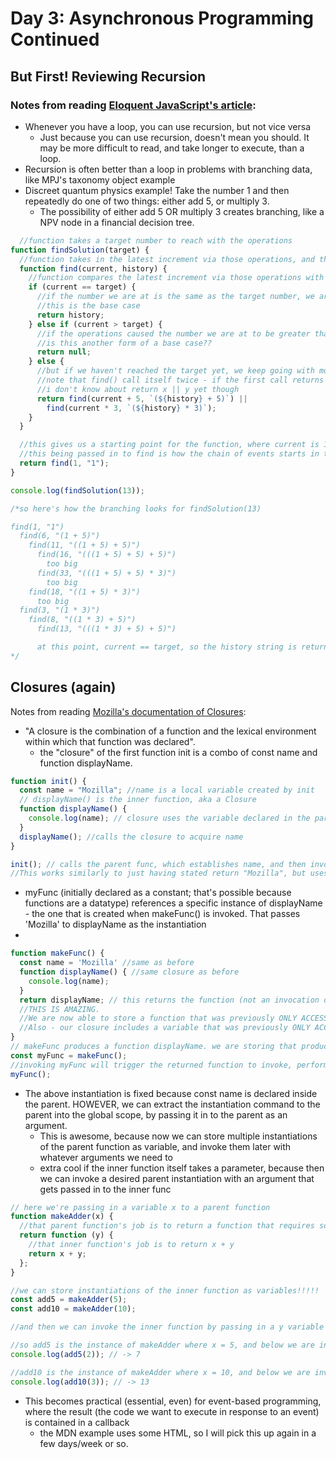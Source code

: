 # Day 3: Asynchronous Programming Continued

## But First! Reviewing Recursion

### Notes from reading [Eloquent JavaScript's article](https://eloquentjavascript.net/03_functions.html#h_hOd+yVxaku):

* Whenever you have a loop, you can use recursion, but not vice versa
  * Just because you can use recursion, doesn't mean you should. It may be more difficult to read, and take longer to execute, than a loop.
* Recursion is often better than a loop in problems with branching data, like MPJ's taxonomy object example
* Discreet quantum physics example! Take the number 1 and then repeatedly do one of two things: either add 5, or multiply 3. 
  * The possibility of either add 5 OR multiply 3 creates branching, like a NPV node in a financial decision tree.
```js
  //function takes a target number to reach with the operations
function findSolution(target) {
  //function takes in the latest increment via those operations, and the spelled-out record of what operations those were
  function find(current, history) {
    //function compares the latest increment via those operations with the target
    if (current == target) {
      //if the number we are at is the same as the target number, we are done with the operations, and the function returns the spelled-out record of what operations took place
      //this is the base case
      return history;
    } else if (current > target) {
      //if the operations caused the number we are at to be greater than the target, function returns null (which I'm assuming is if there is no possible solution)
      //is this another form of a base case??
      return null;
    } else {
      //but if we haven't reached the target yet, we keep going with more operations. 
      //note that find() call itself twice - if the first call returns something that is not null, it is returned, otherwise, the second return string is called. 
      //i don't know about return x || y yet though
      return find(current + 5, `(${history} + 5)`) ||
        find(current * 3, `(${history} * 3)`);
    }
  }

  //this gives us a starting point for the function, where current is 1 and history is the starting point of record, "1".
  //this being passed in to find is how the chain of events starts in the first place
  return find(1, "1");
}

console.log(findSolution(13));

/*so here's how the branching looks for findSolution(13)

find(1, "1")
  find(6, "(1 + 5)")
    find(11, "((1 + 5) + 5)")
      find(16, "(((1 + 5) + 5) + 5)")
        too big
      find(33, "(((1 + 5) + 5) * 3)")
        too big
    find(18, "((1 + 5) * 3)")
      too big
  find(3, "(1 * 3)")
    find(8, "((1 * 3) + 5)")
      find(13, "(((1 * 3) + 5) + 5)")

      at this point, current == target, so the history string is returned
*/
```


## Closures (again)

Notes from reading [Mozilla's documentation of Closures](https://developer.mozilla.org/en-US/docs/Web/JavaScript/Closures):
* "A closure is the combination of a function and the lexical environment within which that function was declared". 
  * the "closure" of the first function init is a combo of const name and function displayName. 
```js
function init() {
  const name = "Mozilla"; //name is a local variable created by init
  // displayName() is the inner function, aka a Closure
  function displayName() {
    console.log(name); // closure uses the variable declared in the parent func
  }
  displayName(); //calls the closure to acquire name 
}

init(); // calls the parent func, which establishes name, and then invokes closure to acquire name.  
//This works similarly to just having stated return "Mozilla", but uses a callback instead.
```
  * myFunc (initially declared as a constant; that's possible because functions are a datatype) references a specific instance of displayName - the one that is created when makeFunc() is invoked. That passes 'Mozilla' to displayName as the instantiation
  * 
```js
function makeFunc() {
  const name = 'Mozilla' //same as before
  function displayName() { //same closure as before
    console.log(name);
  }
  return displayName; // this returns the function (not an invocation of it)
  //THIS IS AMAZING. 
  //We are now able to store a function that was previously ONLY ACCESSIBLE INSIDE THE PARENT FUNCTION as a variable in the global scope, as we do below. 
  //Also - our closure includes a variable that was previously ONLY ACCESSIBLE INSIDE THE PARENT FUNCTION, which has now also been brought into the global scope. Phase shifting yo
}
// makeFunc produces a function displayName. we are storing that production ability in a variable called myFunc
const myFunc = makeFunc(); 
//invoking myFunc will trigger the returned function to invoke, performing its action (which is console.log the local variable "name")
myFunc(); 
```

* The above instantiation is fixed because const name is declared inside the parent. HOWEVER, we can extract the instantiation command to the parent into the global scope, by passing it in to the parent as an argument. 
  * This is awesome, because now we can store multiple instantiations of the parent function as variable, and invoke them later with whatever arguments we need to
  * extra cool if the inner function itself takes a parameter, because then we can invoke a desired parent instantiation with an argument that gets passed in to the inner func

```js 
// here we're passing in a variable x to a parent function
function makeAdder(x) {
  //that parent function's job is to return a function that requires some variable y
  return function (y) {
    //that inner function's job is to return x + y
    return x + y;
  };
}

//we can store instantiations of the inner function as variables!!!!!
const add5 = makeAdder(5);
const add10 = makeAdder(10);

//and then we can invoke the inner function by passing in a y variable for that instantiation of the parent:

//so add5 is the instance of makeAdder where x = 5, and below we are invoking that where y = 2
console.log(add5(2)); // -> 7

//add10 is the instance of makeAdder where x = 10, and below we are invoking that where y = 3
console.log(add10(3)); // -> 13
```
* This becomes practical (essential, even) for event-based programming, where the result (the code we want to execute in response to an event) is contained in a callback
  * the MDN example uses some HTML, so I will pick this up again in a few days/week or so.

## 
